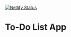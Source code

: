 [![Netlify Status](https://api.netlify.com/api/v1/badges/9292cc7d-e04b-48c1-b494-a1d693c9fcdc/deploy-status)](https://app.netlify.com/sites/crudapp-js/deploys)
# To-Do List App
